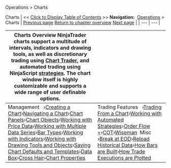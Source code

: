 ﻿
Operations > Charts

Charts
| << [Click to Display Table of Contents](charts.md) >> **Navigation:**     [Operations](operations.md) > Charts | [Previous page](restoring_a_backup_archive.md) [Return to chapter overview](operations.md) [Next page](creating_a_chart.md) |
| --- | --- |

| Charts Overview NinjaTrader charts support a multitude of intervals, indicators and drawing tools, as well as discretionary trading using [Chart Trader](chart_trader.md), and automated trading using NinjaScript [strategies](strategy.md). The chart window itself is highly customizable and supports a wide range of user definable options. | |
| --- | --- |
| Management   ›[Creating a Chart](creating_a_chart.md)›[Navigating a Chart](navigating_a_chart.md)›[Chart Panels](chart_panels.md)›[Chart Objects](chart_objects.md)›[Working with Price Data](working_with_price_data.md)›[Working with Multiple Data Series](working_with_multiple_data_series.md)›[Bar Types](bar_types.md)›[Working with Indicators](working_with_indicators.md)›[Working with Drawing Tools and Objects](working_with_drawing_tools__ob.md)›[Saving Chart Defaults and Templates](saving_chart_defaults_and_templates.md)›[Data Box](data_box.md)›[Cross Hair](cross_hair.md)›[Chart Properties](chart_properties.md) | Trading Features   ›[Trading From a Chart](trading_from_a_chart.md)›[Working with Automated Strategies](working_with_automated_strateg.md)›[Order Flow +](order_flow_plus.md)›[COT](cot.md)›[Wiseman](wiseman.md)  Misc   ›[Break at EOD](break_at_eod.md)›[Reload Historical Data](reload_historical_data.md)›[How Bars are Built](how_bars_are_built.md)›[How Trade Executions are Plotted](how_trade_executions_are_plott.md) |
